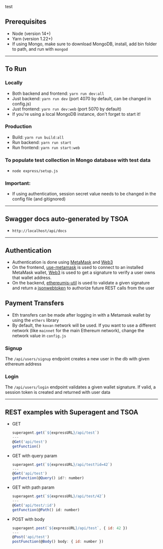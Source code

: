 test

## Prerequisites

* Node (version 14+)
* Yarn (version 1.22+)
* If using Mongo, make sure to download MongoDB, install, add bin folder to path, and run with `mongod`

<hr>

## To Run

### Locally
- Both backend and frontend: `yarn run dev:all`
- Just backend: `yarn run dev` (port 4070 by default, can be changed in config.js)
- Just frontend: `yarn run dev:web` (port 5070 by default)
- If you're using a local MongoDB instance, don't forget to start it!

### Production
- Build: `yarn run build:all`
- Run backend: `yarn run start`
- Run frontend: `yarn run start:web`

### To populate test collection in Mongo database with test data
- `node express/setup.js`

### **Important**:
- If using authentication, session secret value needs to be changed in the config file (and gitignored)

<hr>

## Swagger docs auto-generated by TSOA
- `http://localhost/api/docs`

<hr>

## Authentication
- Authentication is done using [MetaMask](https://metamask.io/npm) and [Web3](https://www.npmjs.com/package/web3)
- On the frontend, [use-metamask](https://www.npmjs.com/package/use-metamask) is used to connect to an installed MetaMask wallet, [Web3](https://www.npmjs.com/package/web3) is used to get a signature to verify a user owns that wallet address.
- On the backend, [ethereumjs-util](https://www.npmjs.com/package/ethereumjs-util) is used to validate a given signature and return a [jsonwebtoken](https://www.npmjs.com/package/jsonwebtoken) to authorize future REST calls from the user

## Payment Transfers
- Eth transfers can be made after logging in with a Metamask wallet by using the `ethers` library
- By default, the `kovan` network will be used. If you want to use a different network (like `mainnet` for the main Ethereum network), change the network value in `config.js`

### Signup
The `/api/users/signup` endpoint creates a new user in the db with given ethereum address

### Login
The `/api/users/login` endpoint validates a given wallet signature. If valid,
a session token is created and returned with user data

<hr>

## REST examples with Superagent and TSOA
- GET
  ```js
  superagent.get(`${expressURL}/api/test`)
  ---
  @Get('api/test')
  getFunction()
  ```

- GET with query param
  ```js
  superagent.get(`${expressURL}/api/test?id=42`)
  ---
  @Get('api/test')
  getFunction(@Query() id?: number)
  ```

- GET with path param
  ```js
  superagent.get(`${expressURL}/api/test/42`)
  ---
  @Get('api/test/:id')
  getFunction(@Path() id: number)
  ```

- POST with body
  ```js
  superagent.post(`${expressURL}/api/test`, { id: 42 })
  ---
  @Post('api/test')
  postFunction(@Body() body: { id: number })
  ```
